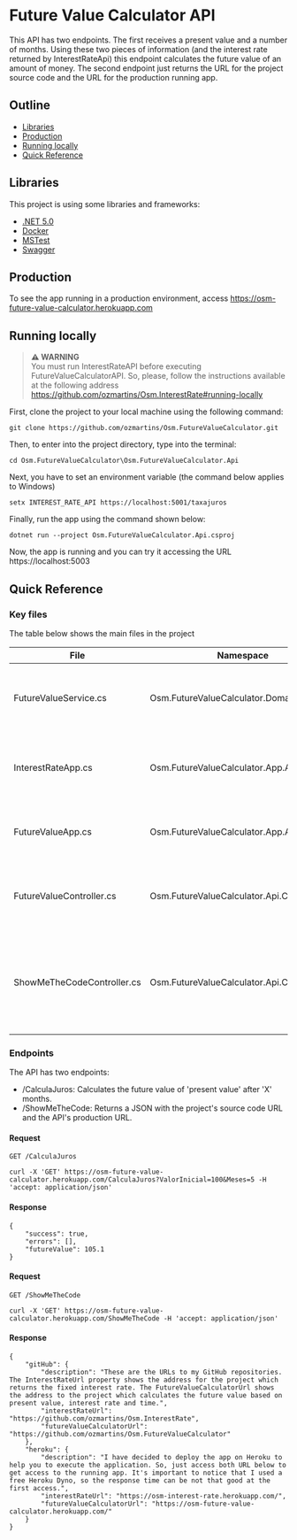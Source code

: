 # Future Value Calculator API

This API has two endpoints. The first receives a present value and a number of months. Using these two pieces of information (and the interest rate returned by InterestRateApi) this endpoint calculates the future value of an amount of money. The second endpoint just returns the URL for the project source code and the URL for the production running app.

## Outline

 - [Libraries](#libraries)
 - [Production](#production)
 - [Running locally](#running-locally)
 - [Quick Reference](#quick-reference)

## Libraries

This project is using some libraries and frameworks:

 - [.NET 5.0](https://dotnet.microsoft.com/en-us/download/dotnet/5.0)
 - [Docker](https://docs.docker.com/)
 - [MSTest](https://docs.microsoft.com/en-us/dotnet/api/microsoft.visualstudio.testtools.unittesting?view=visualstudiosdk-2022)
 - [Swagger](https://swagger.io/)

## Production

To see the app running in a production environment, access https://osm-future-value-calculator.herokuapp.com

## Running locally

> **⚠ WARNING**  
> You must run InterestRateAPI before executing FutureValueCalculatorAPI. So, please, follow the instructions available at the following address https://github.com/ozmartins/Osm.InterestRate#running-locally

First, clone the project to your local machine using the following command:

```
git clone https://github.com/ozmartins/Osm.FutureValueCalculator.git
```

Then, to enter into the project directory, type into the terminal:

```
cd Osm.FutureValueCalculator\Osm.FutureValueCalculator.Api
```

Next, you have to set an environment variable (the command below applies to Windows)

```
setx INTEREST_RATE_API https://localhost:5001/taxajuros
```

Finally, run the app using the command shown below:

```
dotnet run --project Osm.FutureValueCalculator.Api.csproj
```

Now, the app is running and you can try it accessing the URL https://localhost:5003

## Quick Reference

### Key files

The table below shows the main files in the project

|File|Namespace|Comment|
| ------ | ------ | ----- |
|FutureValueService.cs|Osm.FutureValueCalculator.Domain.Services|A class that encapsulates the whole logic for future value calculation.|
|InterestRateApp.cs|Osm.FutureValueCalculator.App.Apps|A class that accesses InteresRateApi to retrieve the interest rate value.|
|FutureValueApp.cs|Osm.FutureValueCalculator.App.Apps|A class that coordinates the future value calculation.|
|FutureValueController.cs|Osm.FutureValueCalculator.Api.Controllers|A controller which exposes the service to the external world.|
|ShowMeTheCodeController.cs|Osm.FutureValueCalculator.Api.Controllers|A controller that returns the addresses to access the project source code and the project production environment.|

### Endpoints

The API has two endpoints: 
- /CalculaJuros: Calculates the future value of 'present value' after 'X' months.
- /ShowMeTheCode: Returns a JSON with the project's source code URL and the API's production URL.

#### Request 

`GET /CalculaJuros`

    curl -X 'GET' https://osm-future-value-calculator.herokuapp.com/CalculaJuros?ValorInicial=100&Meses=5 -H 'accept: application/json'

#### Response
    {
        "success": true,
        "errors": [],
        "futureValue": 105.1
    }

#### Request 

`GET /ShowMeTheCode`

    curl -X 'GET' https://osm-future-value-calculator.herokuapp.com/ShowMeTheCode -H 'accept: application/json'

#### Response
    {
        "gitHub": {
            "description": "These are the URLs to my GitHub repositories. The InterestRateUrl property shows the address for the project which returns the fixed interest rate. The FutureValueCalculatorUrl shows the address to the project which calculates the future value based on present value, interest rate and time.",
            "interestRateUrl": "https://github.com/ozmartins/Osm.InterestRate",
            "futureValueCalculatorUrl": "https://github.com/ozmartins/Osm.FutureValueCalculator"
        },
        "heroku": {
            "description": "I have decided to deploy the app on Heroku to help you to execute the application. So, just access both URL below to get access to the running app. It's important to notice that I used a free Heroku Dyno, so the response time can be not that good at the first access.",
            "interestRateUrl": "https://osm-interest-rate.herokuapp.com/",
            "futureValueCalculatorUrl": "https://osm-future-value-calculator.herokuapp.com/"
        }
    }
